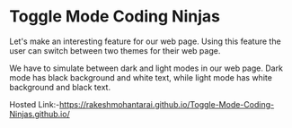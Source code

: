 # Toggle Mode Coding Ninjas
Let's make an interesting feature for our web page. Using this feature the user can switch between two themes for their web page.

We have to simulate between dark and light modes in our web page. Dark mode has black background and white text, while light mode has white background and black text. 

Hosted Link:-https://rakeshmohantarai.github.io/Toggle-Mode-Coding-Ninjas.github.io/
